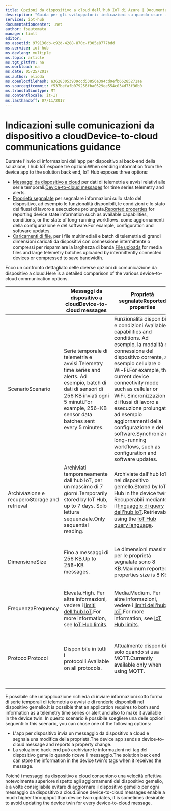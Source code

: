 ```yaml
---
title: Opzioni da dispositivo a cloud dell'hub IoT di Azure | Documentazione Microsoft
description: "Guida per gli sviluppatori: indicazioni su quando usare i messaggi da dispositivo a cloud, le proprietà segnalate o il caricamento di file per le comunicazioni da cloud a dispositivo."
services: iot-hub
documentationcenter: .net
author: fsautomata
manager: timlt
editor: 
ms.assetid: 979136db-c92d-4288-870c-f305e8777bdd
ms.service: iot-hub
ms.devlang: multiple
ms.topic: article
ms.tgt_pltfrm: na
ms.workload: na
ms.date: 05/25/2017
ms.author: elioda
ms.openlocfilehash: a36283053939ccd53856a394cd9efb66285271ae
ms.sourcegitcommit: f537befafb079256fba0529ee554c034d73f36b0
ms.translationtype: MT
ms.contentlocale: it-IT
ms.lasthandoff: 07/11/2017
---
```

# <a name="device-to-cloud-communications-guidance"></a><span data-ttu-id="06d7a-103">Indicazioni sulle comunicazioni da dispositivo a cloud</span><span class="sxs-lookup"><span data-stu-id="06d7a-103">Device-to-cloud communications guidance</span></span>
<span data-ttu-id="06d7a-104">Durante l'invio di informazioni dall'app per dispositivo al back-end della soluzione, l'hub IoT espone tre opzioni:</span><span class="sxs-lookup"><span data-stu-id="06d7a-104">When sending information from the device app to the solution back end, IoT Hub exposes three options:</span></span>

* <span data-ttu-id="06d7a-105">[Messaggi da dispositivo a cloud][lnk-d2c] per dati di telemetria e avvisi relativi alle serie temporali.</span><span class="sxs-lookup"><span data-stu-id="06d7a-105">[Device-to-cloud messages][lnk-d2c] for time series telemetry and alerts.</span></span>
* <span data-ttu-id="06d7a-106">[Proprietà segnalate][lnk-twins] per segnalare informazioni sullo stato del dispositivo, ad esempio le funzionalità disponibili, le condizioni e lo stato dei flussi di lavoro a esecuzione prolungata.</span><span class="sxs-lookup"><span data-stu-id="06d7a-106">[Reported properties][lnk-twins] for reporting device state information such as available capabilities, conditions, or the state of long-running workflows.</span></span> <span data-ttu-id="06d7a-107">come aggiornamenti della configurazione e del software.</span><span class="sxs-lookup"><span data-stu-id="06d7a-107">For example, configuration and software updates.</span></span>
* <span data-ttu-id="06d7a-108">[Caricamenti di file][lnk-fileupload], per i file multimediali e batch di telemetria di grandi dimensioni caricati da dispositivi con connessione intermittente o compressi per risparmiare la larghezza di banda.</span><span class="sxs-lookup"><span data-stu-id="06d7a-108">[File uploads][lnk-fileupload] for media files and large telemetry batches uploaded by intermittently connected devices or compressed to save bandwidth.</span></span>

<span data-ttu-id="06d7a-109">Ecco un confronto dettagliato delle diverse opzioni di comunicazione da dispositivo a cloud.</span><span class="sxs-lookup"><span data-stu-id="06d7a-109">Here is a detailed comparison of the various device-to-cloud communication options.</span></span>

|  | <span data-ttu-id="06d7a-110">Messaggi da dispositivo a cloud</span><span class="sxs-lookup"><span data-stu-id="06d7a-110">Device-to-cloud messages</span></span> | <span data-ttu-id="06d7a-111">Proprietà segnalate</span><span class="sxs-lookup"><span data-stu-id="06d7a-111">Reported properties</span></span> | <span data-ttu-id="06d7a-112">Caricamenti di file</span><span class="sxs-lookup"><span data-stu-id="06d7a-112">File uploads</span></span> |
| ---- | ------- | ---------- | ---- |
| <span data-ttu-id="06d7a-113">Scenario</span><span class="sxs-lookup"><span data-stu-id="06d7a-113">Scenario</span></span> | <span data-ttu-id="06d7a-114">Serie temporale di telemetria e avvisi.</span><span class="sxs-lookup"><span data-stu-id="06d7a-114">Telemetry time series and alerts.</span></span> <span data-ttu-id="06d7a-115">Ad esempio, batch di dati di sensori di 256 KB inviati ogni 5 minuti.</span><span class="sxs-lookup"><span data-stu-id="06d7a-115">For example, 256-KB sensor data batches sent every 5 minutes.</span></span> | <span data-ttu-id="06d7a-116">Funzionalità disponibili e condizioni.</span><span class="sxs-lookup"><span data-stu-id="06d7a-116">Available capabilities and conditions.</span></span> <span data-ttu-id="06d7a-117">Ad esempio, la modalità di connessione del dispositivo corrente, ad esempio cellulare o Wi-Fi.</span><span class="sxs-lookup"><span data-stu-id="06d7a-117">For example, the current device connectivity mode such as cellular or WiFi.</span></span> <span data-ttu-id="06d7a-118">Sincronizzazione di flussi di lavoro a esecuzione prolungata, ad esempio aggiornamenti della configurazione e del software.</span><span class="sxs-lookup"><span data-stu-id="06d7a-118">Synchronizing long-running workflows, such as configuration and software updates.</span></span> | <span data-ttu-id="06d7a-119">File multimediali.</span><span class="sxs-lookup"><span data-stu-id="06d7a-119">Media files.</span></span> <span data-ttu-id="06d7a-120">Batch di telemetria di grandi dimensioni, in genere compressi.</span><span class="sxs-lookup"><span data-stu-id="06d7a-120">Large (typically compressed) telemetry batches.</span></span> |
| <span data-ttu-id="06d7a-121">Archiviazione e recupero</span><span class="sxs-lookup"><span data-stu-id="06d7a-121">Storage and retrieval</span></span> | <span data-ttu-id="06d7a-122">Archiviati temporaneamente dall'hub IoT, per un massimo di 7 giorni.</span><span class="sxs-lookup"><span data-stu-id="06d7a-122">Temporarily stored by IoT Hub, up to 7 days.</span></span> <span data-ttu-id="06d7a-123">Solo lettura sequenziale.</span><span class="sxs-lookup"><span data-stu-id="06d7a-123">Only sequential reading.</span></span> | <span data-ttu-id="06d7a-124">Archiviate dall'hub IoT nel dispositivo gemello.</span><span class="sxs-lookup"><span data-stu-id="06d7a-124">Stored by IoT Hub in the device twin.</span></span> <span data-ttu-id="06d7a-125">Recuperabili mediante il [linguaggio di query dell'hub IoT][lnk-query].</span><span class="sxs-lookup"><span data-stu-id="06d7a-125">Retrievable using the [IoT Hub query language][lnk-query].</span></span> | <span data-ttu-id="06d7a-126">Archiviati nell'account di Archiviazione di Azure specificato dall'utente.</span><span class="sxs-lookup"><span data-stu-id="06d7a-126">Stored in user-provided Azure Storage account.</span></span> |
| <span data-ttu-id="06d7a-127">Dimensione</span><span class="sxs-lookup"><span data-stu-id="06d7a-127">Size</span></span> | <span data-ttu-id="06d7a-128">Fino a messaggi di 256 KB.</span><span class="sxs-lookup"><span data-stu-id="06d7a-128">Up to 256-KB messages.</span></span> | <span data-ttu-id="06d7a-129">Le dimensioni massime per le proprietà segnalate sono 8 KB.</span><span class="sxs-lookup"><span data-stu-id="06d7a-129">Maximum reported properties size is 8 KB.</span></span> | <span data-ttu-id="06d7a-130">Dimensioni di file massime supportate dall'Archiviazione BLOB di Azure.</span><span class="sxs-lookup"><span data-stu-id="06d7a-130">Maximum file size supported by Azure Blob Storage.</span></span> |
| <span data-ttu-id="06d7a-131">Frequenza</span><span class="sxs-lookup"><span data-stu-id="06d7a-131">Frequency</span></span> | <span data-ttu-id="06d7a-132">Elevata.</span><span class="sxs-lookup"><span data-stu-id="06d7a-132">High.</span></span> <span data-ttu-id="06d7a-133">Per altre informazioni, vedere i [limiti dell'hub IoT][lnk-quotas].</span><span class="sxs-lookup"><span data-stu-id="06d7a-133">For more information, see [IoT Hub limits][lnk-quotas].</span></span> | <span data-ttu-id="06d7a-134">Media.</span><span class="sxs-lookup"><span data-stu-id="06d7a-134">Medium.</span></span> <span data-ttu-id="06d7a-135">Per altre informazioni, vedere i [limiti dell'hub IoT][lnk-quotas].</span><span class="sxs-lookup"><span data-stu-id="06d7a-135">For more information, see [IoT Hub limits][lnk-quotas].</span></span> | <span data-ttu-id="06d7a-136">Bassa.</span><span class="sxs-lookup"><span data-stu-id="06d7a-136">Low.</span></span> <span data-ttu-id="06d7a-137">Per altre informazioni, vedere i [limiti dell'hub IoT][lnk-quotas].</span><span class="sxs-lookup"><span data-stu-id="06d7a-137">For more information, see [IoT Hub limits][lnk-quotas].</span></span> |
| <span data-ttu-id="06d7a-138">Protocol</span><span class="sxs-lookup"><span data-stu-id="06d7a-138">Protocol</span></span> | <span data-ttu-id="06d7a-139">Disponibile in tutti i protocolli.</span><span class="sxs-lookup"><span data-stu-id="06d7a-139">Available on all protocols.</span></span> | <span data-ttu-id="06d7a-140">Attualmente disponibile solo quando si usa MQTT.</span><span class="sxs-lookup"><span data-stu-id="06d7a-140">Currently available only when using MQTT.</span></span> | <span data-ttu-id="06d7a-141">Disponibile quando si usa qualsiasi protocollo, ma richiede HTTP nel dispositivo.</span><span class="sxs-lookup"><span data-stu-id="06d7a-141">Available when using any protocol, but requires HTTP on the device.</span></span> |

<span data-ttu-id="06d7a-142">È possibile che un'applicazione richieda di inviare informazioni sotto forma di serie temporali di telemetria o avvisi e di renderle disponibili nel dispositivo gemello.</span><span class="sxs-lookup"><span data-stu-id="06d7a-142">It is possible that an application requires to both send information as a telemetry time series or alert and also to make it available in the device twin.</span></span> <span data-ttu-id="06d7a-143">In questo scenario è possibile scegliere una delle opzioni seguenti:</span><span class="sxs-lookup"><span data-stu-id="06d7a-143">In this scenario, you can chose one of the following options:</span></span>

* <span data-ttu-id="06d7a-144">L'app per dispositivo invia un messaggio da dispositivo a cloud e segnala una modifica della proprietà.</span><span class="sxs-lookup"><span data-stu-id="06d7a-144">The device app sends a device-to-cloud message and reports a property change.</span></span>
* <span data-ttu-id="06d7a-145">La soluzione back-end può archiviare le informazioni nei tag del dispositivo gemello quando riceve il messaggio.</span><span class="sxs-lookup"><span data-stu-id="06d7a-145">The solution back end can store the information in the device twin's tags when it receives the message.</span></span>

<span data-ttu-id="06d7a-146">Poiché i messaggi da dispositivo a cloud consentono una velocità effettiva notevolmente superiore rispetto agli aggiornamenti del dispositivo gemello, è a volte consigliabile evitare di aggiornare il dispositivo gemello per ogni messaggio da dispositivo a cloud.</span><span class="sxs-lookup"><span data-stu-id="06d7a-146">Since device-to-cloud messages enable a much higher throughput than device twin updates, it is sometimes desirable to avoid updating the device twin for every device-to-cloud message.</span></span>


[lnk-twins]: iot-hub-devguide-device-twins.md
[lnk-fileupload]: iot-hub-devguide-file-upload.md
[lnk-quotas]: iot-hub-devguide-quotas-throttling.md
[lnk-query]: iot-hub-devguide-query-language.md
[lnk-d2c]: iot-hub-devguide-messages-d2c.md
